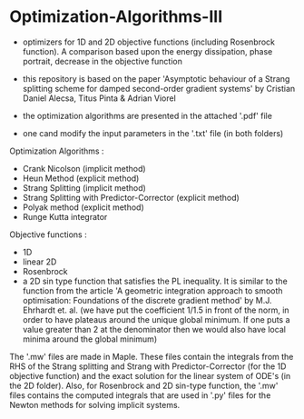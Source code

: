 # Optimization-Algorithms-III
- optimizers for 1D and 2D objective functions (including Rosenbrock function). A comparison based upon the energy dissipation, phase portrait, decrease in the objective function
- this repository is based on the paper 'Asymptotic behaviour of a Strang splitting scheme for damped second-order gradient systems' 
by Cristian Daniel Alecsa, Titus Pinta & Adrian Viorel

- the optimization algorithms are presented in the attached '.pdf' file
- one cand modify the input parameters in the '.txt' file (in both folders)

Optimization Algorithms :
- Crank Nicolson (implicit method)
- Heun Method (explicit method)
- Strang Splitting (implicit method)
- Strang Splitting with Predictor-Corrector (explicit method)
- Polyak method (explicit method)
- Runge Kutta integrator

Objective functions :
- 1D
- linear 2D
- Rosenbrock
- a 2D sin type function that satisfies the PL inequality. It is similar to the function from the article 'A geometric integration approach to smooth optimisation: Foundations of the discrete gradient method' by M.J. Ehrhardt et. al. (we have put the coefficient 1/1.5 in front of the norm, in order to have plateaus around the unique global minimum. If one puts a value greater than 2 at the denominator then we would also have local minima around the global minimum)



The '.mw' files are made in Maple. These files contain the integrals from the RHS of the Strang splitting and Strang with Predictor-Corrector (for the 1D objective function) and the exact solution for the linear system of ODE's (in the 2D folder). Also, for Rosenbrock and 2D sin-type function, the '.mw' files contains the computed integrals that are used in '.py' files for the Newton methods for solving implicit systems.
